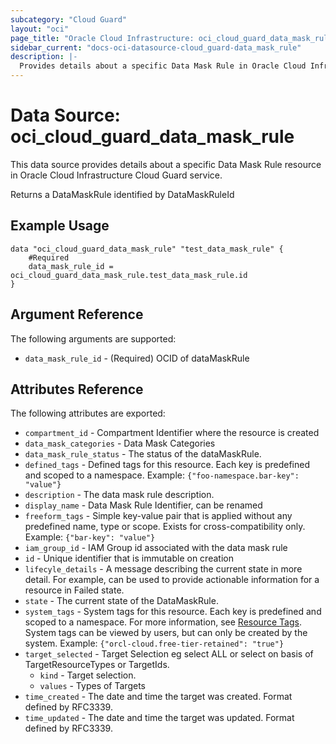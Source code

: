 ```yaml
---
subcategory: "Cloud Guard"
layout: "oci"
page_title: "Oracle Cloud Infrastructure: oci_cloud_guard_data_mask_rule"
sidebar_current: "docs-oci-datasource-cloud_guard-data_mask_rule"
description: |-
  Provides details about a specific Data Mask Rule in Oracle Cloud Infrastructure Cloud Guard service
---
```


# Data Source: oci_cloud_guard_data_mask_rule
This data source provides details about a specific Data Mask Rule resource in Oracle Cloud Infrastructure Cloud Guard service.

Returns a DataMaskRule identified by DataMaskRuleId

## Example Usage

```hcl
data "oci_cloud_guard_data_mask_rule" "test_data_mask_rule" {
	#Required
	data_mask_rule_id = oci_cloud_guard_data_mask_rule.test_data_mask_rule.id
}
```

## Argument Reference

The following arguments are supported:

* `data_mask_rule_id` - (Required) OCID of dataMaskRule


## Attributes Reference

The following attributes are exported:

* `compartment_id` - Compartment Identifier where the resource is created
* `data_mask_categories` - Data Mask Categories
* `data_mask_rule_status` - The status of the dataMaskRule.
* `defined_tags` - Defined tags for this resource. Each key is predefined and scoped to a namespace. Example: `{"foo-namespace.bar-key": "value"}` 
* `description` - The data mask rule description.
* `display_name` - Data Mask Rule Identifier, can be renamed
* `freeform_tags` - Simple key-value pair that is applied without any predefined name, type or scope. Exists for cross-compatibility only. Example: `{"bar-key": "value"}` 
* `iam_group_id` - IAM Group id associated with the data mask rule
* `id` - Unique identifier that is immutable on creation
* `lifecyle_details` - A message describing the current state in more detail. For example, can be used to provide actionable information for a resource in Failed state.
* `state` - The current state of the DataMaskRule.
* `system_tags` - System tags for this resource. Each key is predefined and scoped to a namespace. For more information, see [Resource Tags](https://docs.cloud.oracle.com/iaas/Content/General/Concepts/resourcetags.htm). System tags can be viewed by users, but can only be created by the system.  Example: `{"orcl-cloud.free-tier-retained": "true"}` 
* `target_selected` - Target Selection eg select ALL or select on basis of TargetResourceTypes or TargetIds.
	* `kind` - Target selection.
	* `values` - Types of Targets
* `time_created` - The date and time the target was created. Format defined by RFC3339.
* `time_updated` - The date and time the target was updated. Format defined by RFC3339.

